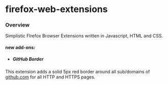 # firefox-web-extensions
### Overview

Simplistic FIrefox Browser Extensions written in Javascript, HTML and CSS.

#### new add-ons:
- ##### GitHub Border
This extension adds a solid 5px red border around all sub/domains of [github.com](github.com) for all HTTP and HTTPS pages.
